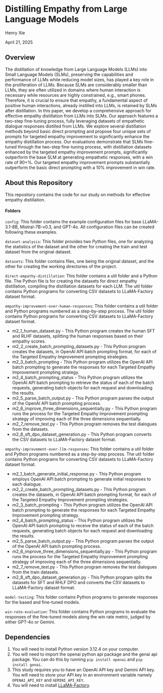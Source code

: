 # Distilling Empathy from Large Language Models
Henry Xie

April 21, 2025

## Overview
The distillation of knowledge from Large Language Models (LLMs) into Small Language Models (SLMs), preserving the capabilities and performance of LLMs while reducing model sizes, has played a key role in the proliferation of LLMs. 
Because SLMs are considerably smaller than LLMs, they are often utilized in domains where human interaction is necessary while resources are highly constrained, e.g., smart phones. 
Therefore, it is crucial to ensure that empathy, a fundamental aspect of positive human interactions, already instilled into LLMs, is retained by SLMs after distillation.
In this paper, we develop a comprehensive approach for effective empathy distillation from LLMs into SLMs. Our approach features a two-step fine-tuning process, fully leveraging datasets of empathetic dialogue responses distilled from LLMs. 
We explore several distillation methods beyond basic direct prompting and propose four unique sets of prompts for targeted empathy improvement to significantly enhance the empathy distillation process. 
Our evaluations demonstrate that SLMs fine-tuned through the two-step fine-tuning process, with distillation datasets enhanced by the targeted empathy improvement prompts, significantly outperform the base SLM at generating empathetic responses, with a win rate of 90+\%. 
Our targeted empathy improvement prompts substantially outperform the basic direct prompting with a 10\% improvement in win rate.

## About this Repository
This repository contains the code for our study on methods for effective empathy distillation.

####  Folders
`config`: This folder contains the example configuration files for base LLaMA-3.1-8B, Mistral-7B-v0.3, and GPT-4o. All configuration files can be created following these examples. 

`dataset-analysis`: This folder provides two Python files, one for analyzing the statistics of the dataset and the other for creating the train and test dataset from the original dataset.

`datasets`: This folder contains files, one being the original dataset, and the other for creating the working directories of the project.

`direct-empathy-distillation`: This folder contains a util folder and a Python file. The Python file is for creating the datasets for direct empathy distillation, compiling the distillation datasets for each LLM. The util folder contains Python programs for converting CSV datasets to LLaMA-Factory dataset format.

`empathy-improvement-over-human-responses`: This folder contains a util folder and Python programs numbered as a step-by-step process. The util folder contains Python programs for converting CSV datasets to LLaMA-Factory dataset format.
* m2_1_human_dataset.py - This Python program creates the human SFT and RLHF datasets, splitting the human responses based on their empathy scores.
* m2_2_create_batch_prompting_datasets.py - This Python program creates the datasets, in OpenAI API batch prompting format, for each of the Targeted Empathy Improvement prompting strategies.
* m2_3_batch_prompting - This Python program utilizes the OpenAI API batch prompting to generate the responses for each Targeted Empathy Improvement prompting strategy.
* m2_4_batch_prompting_status - This Python program utilizes the OpenAI API batch prompting to retrieve the status of each of the batch requests, generating batch objects for each request and downloading the results.
* m2_5_parse_batch_output.py - This Python program parses the output of the OpenAI API batch prompting process.
* m2_6_improve_three_dimensions_sequentially.py - This Python program runs the process for the Targeted Empathy Improvement prompting strategy of improving each of the three dimensions sequentially.
* m2_7_remove_test.py - This Python program removes the test dialogues from the datasets.
* m2_8_sft_dpo_dataset_generation.py - This Python program converts the CSV datasets to LLaMA-Factory dataset format.

`empathy-improvement-over-llm-responses`: This folder contains a util folder and Python programs numbered as a step-by-step process. The util folder contains Python programs for converting CSV datasets to LLaMA-Factory dataset format.
* m2_1_batch_generate_initial_response.py - This Python program employs OpenAI API batch prompting to generate initial responses to each dialogue.
* m2_2_create_batch_prompting_datasets.py - This Python program creates the datasets, in OpenAI API batch prompting format, for each of the Targeted Empathy Improvement prompting strategies.
* m2_3_batch_prompting - This Python program utilizes the OpenAI API batch prompting to generate the responses for each Targeted Empathy Improvement prompting strategy.
* m2_4_batch_prompting_status - This Python program utilizes the OpenAI API batch prompting to receive the status of each of the batch requests, generating batch objects for each request and downloading the results.
* m2_5_parse_batch_output.py - This Python program parses the output of the OpenAI API batch prompting process.
* m2_6_improve_three_dimensions_sequentially.py - This Python program runs the process for the Targeted Empathy Improvement prompting strategy of improving each of the three dimensions sequentially.
* m2_7_remove_test.py - This Python program removes the test dialogues from the train datasets.
* m2_8_sft_dpo_dataset_generation.py - This Python program splits the datasets for SFT and RHLF DPO and converts the CSV datasets to LLaMA-Factory dataset format.

`model-testing`: This folder contains Python programs to generate responses for the based and fine-tuned models.

`win-rate-evaluation`: This folder contains Python programs to evaluate the responses of the fine-tuned models along the win rate metric, judged by either GPT-4o or Gemini.

## Dependencies
1. You will need to install Python version 3.12.4 on your computer.
2. You will need to import the openai python api package and the genai api package. You can do this by running `pip install openai` and `pip install genai`.
3. This study requires you to have an OpenAI API key and Gemini API key. You will need to store your API key in an environment variable namely `OPENAI_API_KEY` and `GEMINI_API_KEY`.
4. You will need to install [LLaMA-Factory](https://github.com/hiyouga/LLaMA-Factory).
